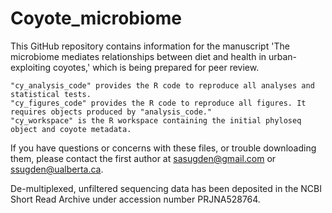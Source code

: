 # Coyote_microbiome

This GitHub repository contains information for the manuscript 'The microbiome mediates relationships between diet and health in urban-exploiting coyotes,' which is being prepared for peer review.

    "cy_analysis_code" provides the R code to reproduce all analyses and statistical tests.
    "cy_figures_code" provides the R code to reproduce all figures. It requires objects produced by "analysis_code."
    "cy_workspace" is the R workspace containing the initial phyloseq object and coyote metadata.

If you have questions or concerns with these files, or trouble downloading them, please contact the first author at sasugden@gmail.com or ssugden@ualberta.ca.

De-multiplexed, unfiltered sequencing data has been deposited in the NCBI Short Read Archive under accession number PRJNA528764.
